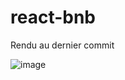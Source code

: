 # react-bnb

Rendu au dernier commit

![image](https://user-images.githubusercontent.com/5682949/177255847-d7d0a6fb-9a9d-467e-abe5-da9bab3a1ac1.png)
